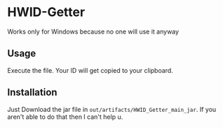 # HWID-Getter
Works only for Windows because no one will use it anyway

## Usage
Execute the file. Your ID will get copied to your clipboard.

## Installation
Just Download the jar file in `out/artifacts/HWID_Getter_main_jar`. If you aren't able to do that then I can't help u.
